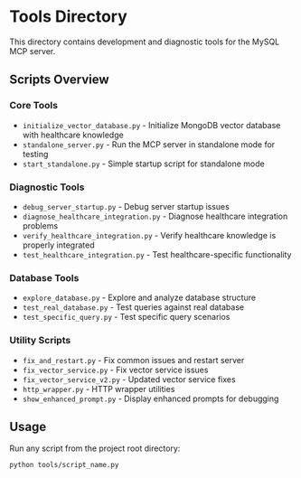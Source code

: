 # Tools Directory

This directory contains development and diagnostic tools for the MySQL MCP server.

## Scripts Overview

### Core Tools
- `initialize_vector_database.py` - Initialize MongoDB vector database with healthcare knowledge
- `standalone_server.py` - Run the MCP server in standalone mode for testing
- `start_standalone.py` - Simple startup script for standalone mode

### Diagnostic Tools
- `debug_server_startup.py` - Debug server startup issues
- `diagnose_healthcare_integration.py` - Diagnose healthcare integration problems
- `verify_healthcare_integration.py` - Verify healthcare knowledge is properly integrated
- `test_healthcare_integration.py` - Test healthcare-specific functionality

### Database Tools
- `explore_database.py` - Explore and analyze database structure
- `test_real_database.py` - Test queries against real database
- `test_specific_query.py` - Test specific query scenarios

### Utility Scripts
- `fix_and_restart.py` - Fix common issues and restart server
- `fix_vector_service.py` - Fix vector service issues
- `fix_vector_service_v2.py` - Updated vector service fixes
- `http_wrapper.py` - HTTP wrapper utilities
- `show_enhanced_prompt.py` - Display enhanced prompts for debugging

## Usage

Run any script from the project root directory:

```bash
python tools/script_name.py
```